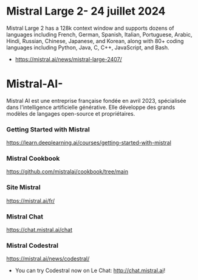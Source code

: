 # Mistral Large 2- 24 juillet 2024 
Mistral Large 2 has a 128k context window and supports dozens of languages including French, German, Spanish, Italian, Portuguese, Arabic, Hindi, Russian, Chinese, Japanese, and Korean, along with 80+ coding languages including Python, Java, C, C++, JavaScript, and Bash.
- https://mistral.ai/news/mistral-large-2407/
  

# Mistral-AI-
Mistral AI est une entreprise française fondée en avril 2023, spécialisée dans l'intelligence artificielle générative. Elle développe des grands modèles de langages open-source et propriétaires.

### Getting Started with Mistral 
https://learn.deeplearning.ai/courses/getting-started-with-mistral

### Mistral Cookbook 
https://github.com/mistralai/cookbook/tree/main

### Site Mistral 
https://mistral.ai/fr/

### Mistral Chat 
https://chat.mistral.ai/chat

### Mistral Codestral 
https://mistral.ai/news/codestral/
- You can try Codestral now on Le Chat: http://chat.mistral.ai!
 
